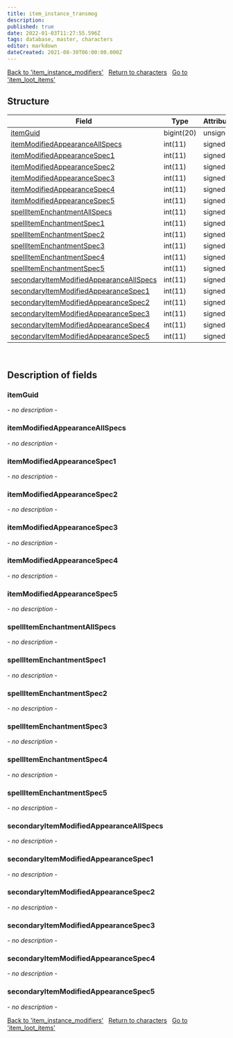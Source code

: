 ```yaml
---
title: item_instance_transmog
description: 
published: true
date: 2022-01-03T11:27:55.596Z
tags: database, master, characters
editor: markdown
dateCreated: 2021-08-30T06:00:00.000Z
---
```


<a href="https://trinitycore.info/en/database/master/characters/item_instance_modifiers" class="mt-5 v-btn v-btn--depressed v-btn--flat v-btn--outlined theme--light v-size--default darkblue--text text--lighten-3"><span class="v-btn__content"><i aria-hidden="true" class="v-icon notranslate v-icon--left mdi mdi-arrow-left theme--light"></i><span>Back to 'item_instance_modifiers'</span></span></a>&nbsp;&nbsp;&nbsp;<a href="https://trinitycore.info/en/database/master/characters/home" class="mt-5 v-btn v-btn--depressed v-btn--flat v-btn--outlined theme--light v-size--default darkblue--text text--lighten-3"><span class="v-btn__content"><i aria-hidden="true" class="v-icon notranslate v-icon--left mdi mdi-home-outline theme--light"></i><span>Return to characters</span></span></a>&nbsp;&nbsp;&nbsp;<a href="https://trinitycore.info/en/database/master/characters/item_loot_items" class="mt-5 v-btn v-btn--depressed v-btn--flat v-btn--outlined theme--light v-size--default darkblue--text text--lighten-3"><span class="v-btn__content"><span>Go to 'item_loot_items'</span><i aria-hidden="true" class="v-icon notranslate v-icon--right mdi mdi-arrow-right theme--light"></i></span></a>

## Structure

| Field | Type | Attributes | Key | Null | Default | Extra | Comment |
| --- | --- | --- | :---: | :---: | --- | --- | --- |
| [itemGuid](#itemguid) | bigint(20) | unsigned | PRI | NO |  |  |  |
| [itemModifiedAppearanceAllSpecs](#itemmodifiedappearanceallspecs) | int(11) | signed |  | NO | 0 |  |  |
| [itemModifiedAppearanceSpec1](#itemmodifiedappearancespec1) | int(11) | signed |  | NO | 0 |  |  |
| [itemModifiedAppearanceSpec2](#itemmodifiedappearancespec2) | int(11) | signed |  | NO | 0 |  |  |
| [itemModifiedAppearanceSpec3](#itemmodifiedappearancespec3) | int(11) | signed |  | NO | 0 |  |  |
| [itemModifiedAppearanceSpec4](#itemmodifiedappearancespec4) | int(11) | signed |  | NO | 0 |  |  |
| [itemModifiedAppearanceSpec5](#itemmodifiedappearancespec5) | int(11) | signed |  | NO | 0 |  |  |
| [spellItemEnchantmentAllSpecs](#spellitemenchantmentallspecs) | int(11) | signed |  | NO | 0 |  |  |
| [spellItemEnchantmentSpec1](#spellitemenchantmentspec1) | int(11) | signed |  | NO | 0 |  |  |
| [spellItemEnchantmentSpec2](#spellitemenchantmentspec2) | int(11) | signed |  | NO | 0 |  |  |
| [spellItemEnchantmentSpec3](#spellitemenchantmentspec3) | int(11) | signed |  | NO | 0 |  |  |
| [spellItemEnchantmentSpec4](#spellitemenchantmentspec4) | int(11) | signed |  | NO | 0 |  |  |
| [spellItemEnchantmentSpec5](#spellitemenchantmentspec5) | int(11) | signed |  | NO | 0 |  |  |
| [secondaryItemModifiedAppearanceAllSpecs](#secondaryitemmodifiedappearanceallspecs) | int(11) | signed |  | NO | 0 |  |  |
| [secondaryItemModifiedAppearanceSpec1](#secondaryitemmodifiedappearancespec1) | int(11) | signed |  | NO | 0 |  |  |
| [secondaryItemModifiedAppearanceSpec2](#secondaryitemmodifiedappearancespec2) | int(11) | signed |  | NO | 0 |  |  |
| [secondaryItemModifiedAppearanceSpec3](#secondaryitemmodifiedappearancespec3) | int(11) | signed |  | NO | 0 |  |  |
| [secondaryItemModifiedAppearanceSpec4](#secondaryitemmodifiedappearancespec4) | int(11) | signed |  | NO | 0 |  |  |
| [secondaryItemModifiedAppearanceSpec5](#secondaryitemmodifiedappearancespec5) | int(11) | signed |  | NO | 0 |  |  |
&nbsp;
## Description of fields

### itemGuid
*- no description -*
&nbsp;

### itemModifiedAppearanceAllSpecs
*- no description -*
&nbsp;

### itemModifiedAppearanceSpec1
*- no description -*
&nbsp;

### itemModifiedAppearanceSpec2
*- no description -*
&nbsp;

### itemModifiedAppearanceSpec3
*- no description -*
&nbsp;

### itemModifiedAppearanceSpec4
*- no description -*
&nbsp;

### itemModifiedAppearanceSpec5
*- no description -*
&nbsp;

### spellItemEnchantmentAllSpecs
*- no description -*
&nbsp;

### spellItemEnchantmentSpec1
*- no description -*
&nbsp;

### spellItemEnchantmentSpec2
*- no description -*
&nbsp;

### spellItemEnchantmentSpec3
*- no description -*
&nbsp;

### spellItemEnchantmentSpec4
*- no description -*
&nbsp;

### spellItemEnchantmentSpec5
*- no description -*
&nbsp;

### secondaryItemModifiedAppearanceAllSpecs
*- no description -*
&nbsp;

### secondaryItemModifiedAppearanceSpec1
*- no description -*
&nbsp;

### secondaryItemModifiedAppearanceSpec2
*- no description -*
&nbsp;

### secondaryItemModifiedAppearanceSpec3
*- no description -*
&nbsp;

### secondaryItemModifiedAppearanceSpec4
*- no description -*
&nbsp;

### secondaryItemModifiedAppearanceSpec5
*- no description -*
&nbsp;

<a href="https://trinitycore.info/en/database/master/characters/item_instance_modifiers" class="mt-5 v-btn v-btn--depressed v-btn--flat v-btn--outlined theme--light v-size--default darkblue--text text--lighten-3"><span class="v-btn__content"><i aria-hidden="true" class="v-icon notranslate v-icon--left mdi mdi-arrow-left theme--light"></i><span>Back to 'item_instance_modifiers'</span></span></a>&nbsp;&nbsp;&nbsp;<a href="https://trinitycore.info/en/database/master/characters/home" class="mt-5 v-btn v-btn--depressed v-btn--flat v-btn--outlined theme--light v-size--default darkblue--text text--lighten-3"><span class="v-btn__content"><i aria-hidden="true" class="v-icon notranslate v-icon--left mdi mdi-home-outline theme--light"></i><span>Return to characters</span></span></a>&nbsp;&nbsp;&nbsp;<a href="https://trinitycore.info/en/database/master/characters/item_loot_items" class="mt-5 v-btn v-btn--depressed v-btn--flat v-btn--outlined theme--light v-size--default darkblue--text text--lighten-3"><span class="v-btn__content"><span>Go to 'item_loot_items'</span><i aria-hidden="true" class="v-icon notranslate v-icon--right mdi mdi-arrow-right theme--light"></i></span></a>

